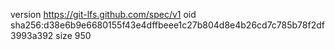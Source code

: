 version https://git-lfs.github.com/spec/v1
oid sha256:d38e6b9e6680155f43e4dffbeee1c27b804d8e4b26cd7c785b78f2df3993a392
size 950
